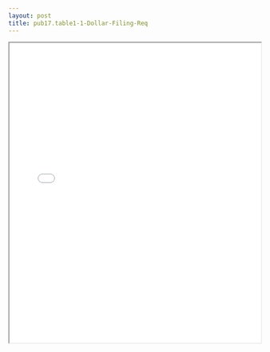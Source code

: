 ```yaml
---
layout: post
title: pub17.table1-1-Dollar-Filing-Req
---
```


<div class="pdf-container">
<iframe src="/ea/assets/pdfs/pubs.n.ins/pub17.table1-1-Dollar-Filing-Req.pdf" height="600" width="100%" allowFullScreen="true"></iframe>
</div>

